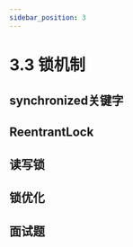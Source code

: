 ```yaml
---
sidebar_position: 3
---
```


# 3.3 锁机制

## synchronized关键字

## ReentrantLock

## 读写锁

## 锁优化

## 面试题 